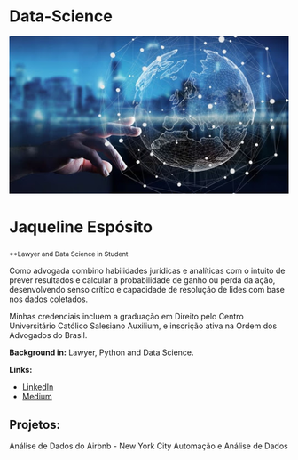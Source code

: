 # Data-Science

<p align="center">
  <img src="banner.jpg" >
</p>

# Jaqueline Espósito
<sub>**Lawyer and Data Science in Student</sub>

 Como advogada combino habilidades jurídicas e analíticas com o intuito de prever resultados e calcular a probabilidade de ganho ou perda da ação, desenvolvendo senso crítico e capacidade de resolução de lides com base nos dados coletados.

Minhas credenciais incluem a graduação em Direito pelo Centro Universitário Católico Salesiano Auxilium, e inscrição ativa na Ordem dos Advogados do Brasil. 

**Background in:** Lawyer, Python and Data Science.

**Links:**
* [LinkedIn](www.linkedin.com/in/jaqueline-espósito-766226205)
* [Medium](https://medium.com/@jaqueespositobta)



## Projetos:
Análise de Dados do Airbnb - New York City
Automação e Análise de Dados


